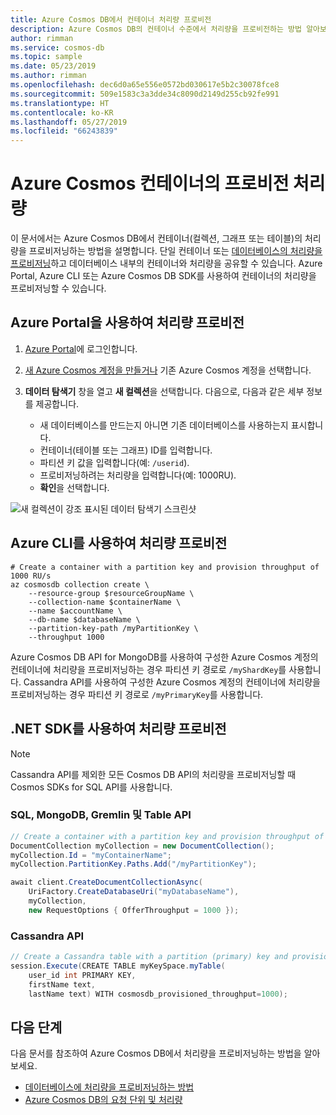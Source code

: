 ```yaml
---
title: Azure Cosmos DB에서 컨테이너 처리량 프로비전
description: Azure Cosmos DB의 컨테이너 수준에서 처리량을 프로비전하는 방법 알아보기
author: rimman
ms.service: cosmos-db
ms.topic: sample
ms.date: 05/23/2019
ms.author: rimman
ms.openlocfilehash: dec6d0a65e556e0572bd030617e5b2c30078fce8
ms.sourcegitcommit: 509e1583c3a3dde34c8090d2149d255cb92fe991
ms.translationtype: HT
ms.contentlocale: ko-KR
ms.lasthandoff: 05/27/2019
ms.locfileid: "66243839"
---
```

# <a name="provision-throughput-on-an-azure-cosmos-container"></a>Azure Cosmos 컨테이너의 프로비전 처리량

이 문서에서는 Azure Cosmos DB에서 컨테이너(컬렉션, 그래프 또는 테이블)의 처리량을 프로비저닝하는 방법을 설명합니다. 단일 컨테이너 또는 [데이터베이스의 처리량을 프로비저닝](how-to-provision-database-throughput.md)하고 데이터베이스 내부의 컨테이너와 처리량을 공유할 수 있습니다. Azure Portal, Azure CLI 또는 Azure Cosmos DB SDK를 사용하여 컨테이너의 처리량을 프로비저닝할 수 있습니다.

## <a name="provision-throughput-using-azure-portal"></a>Azure Portal을 사용하여 처리량 프로비전

1. [Azure Portal](https://portal.azure.com/)에 로그인합니다.

1. [새 Azure Cosmos 계정을 만들거나](create-sql-api-dotnet.md#create-account) 기존 Azure Cosmos 계정을 선택합니다.

1. **데이터 탐색기** 창을 열고 **새 컬렉션**을 선택합니다. 다음으로, 다음과 같은 세부 정보를 제공합니다.

   * 새 데이터베이스를 만드는지 아니면 기존 데이터베이스를 사용하는지 표시합니다.
   * 컨테이너(테이블 또는 그래프) ID를 입력합니다.
   * 파티션 키 값을 입력합니다(예: `/userid`).
   * 프로비저닝하려는 처리량을 입력합니다(예: 1000RU).
   * **확인**을 선택합니다.

![새 컬렉션이 강조 표시된 데이터 탐색기 스크린샷](./media/how-to-provision-container-throughput/provision-container-throughput-portal-all-api.png)

## <a name="provision-throughput-using-azure-cli"></a>Azure CLI를 사용하여 처리량 프로비전

```azurecli-interactive
# Create a container with a partition key and provision throughput of 1000 RU/s
az cosmosdb collection create \
    --resource-group $resourceGroupName \
    --collection-name $containerName \
    --name $accountName \
    --db-name $databaseName \
    --partition-key-path /myPartitionKey \
    --throughput 1000
```

Azure Cosmos DB API for MongoDB를 사용하여 구성한 Azure Cosmos 계정의 컨테이너에 처리량을 프로비저닝하는 경우 파티션 키 경로로 `/myShardKey`를 사용합니다. Cassandra API를 사용하여 구성한 Azure Cosmos 계정의 컨테이너에 처리량을 프로비저닝하는 경우 파티션 키 경로로 `/myPrimaryKey`를 사용합니다.

## <a name="provision-throughput-by-using-net-sdk"></a>.NET SDK를 사용하여 처리량 프로비전

> [!Note]
> Cassandra API를 제외한 모든 Cosmos DB API의 처리량을 프로비저닝할 때 Cosmos SDKs for SQL API를 사용합니다.

### <a id="dotnet-most"></a>SQL, MongoDB, Gremlin 및 Table API

```csharp
// Create a container with a partition key and provision throughput of 1000 RU/s
DocumentCollection myCollection = new DocumentCollection();
myCollection.Id = "myContainerName";
myCollection.PartitionKey.Paths.Add("/myPartitionKey");

await client.CreateDocumentCollectionAsync(
    UriFactory.CreateDatabaseUri("myDatabaseName"),
    myCollection,
    new RequestOptions { OfferThroughput = 1000 });
```

### <a id="dotnet-cassandra"></a>Cassandra API

```csharp
// Create a Cassandra table with a partition (primary) key and provision throughput of 1000 RU/s
session.Execute(CREATE TABLE myKeySpace.myTable(
    user_id int PRIMARY KEY,
    firstName text,
    lastName text) WITH cosmosdb_provisioned_throughput=1000);
```

## <a name="next-steps"></a>다음 단계

다음 문서를 참조하여 Azure Cosmos DB에서 처리량을 프로비저닝하는 방법을 알아보세요.

* [데이터베이스에 처리량을 프로비저닝하는 방법](how-to-provision-database-throughput.md)
* [Azure Cosmos DB의 요청 단위 및 처리량](request-units.md)
